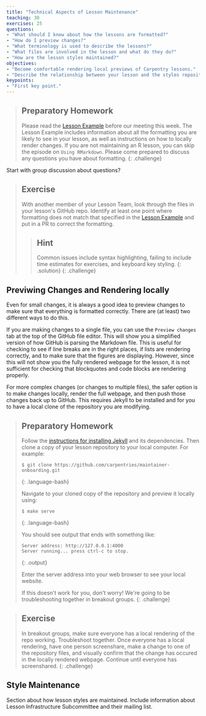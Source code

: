 ```yaml
---
title: "Technical Aspects of Lesson Maintenance"
teaching: 30
exercises: 25
questions:
- "What should I know about how the lessons are formatted?"
- "How do I preview changes?"
- "What terminology is used to describe the lessons?"
- "What files are involved in the lesson and what do they do?"
- "How are the lesson styles maintained?"
objectives:
- "Become comfortable rendering local previews of Carpentry lessons."
- "Describe the relationship between your lesson and the styles repository."
keypoints:
- "First key point."
---
```


> ## Preparatory Homework
> Please read the [Lesson Example](http://swcarpentry.github.io/lesson-example/) before our meeting this week.
> The Lesson Example includes information about all the formatting
> you are likely to see in your lesson, as well as instructions
> on how to locally render changes. If you are not maintaining an
> R lesson, you can skip the episode on `Using RMarkdown`. Please 
> come prepared to discuss any questions you have about formatting.
{: .challenge}

Start with group discussion about questions?

> ## Exercise
> With another member of your Lesson Team, look through the files
> in your lesson's GitHub repo. Identify at least one point where
> formatting does not match that specified in the [Lesson Example](http://swcarpentry.github.io/lesson-example/)
> and put in a PR to correct the formatting.
> > ## Hint
> > Common issues include syntax highlighting,
> > failing to include time estimates for exercises, and keyboard key
> > styling.
> {: .solution}
{: .challenge}

## Previwing Changes and Rendering locally

Even for small changes, it is always a good idea to preview changes
to make sure that everything is formatted correctly. There are 
(at least) two different ways to do this.

If you are making changes to a single file, you can use
the `Preview changes` tab at the top of the GitHub file editor. This
will show you a simplified version of how GitHub is parsing the
Markdown file. This is useful for checking to see if line breaks are
in the right places, if lists are rendering correctly, and
to make sure that the figures are displaying. However, since this
will not show you the fully rendered webpage for the lesson, it is
not sufficient for checking that blockquotes and code blocks are
rendering properly.

For more complex changes (or changes to multiple files), the safer 
option is to make changes locally, render the full webpage, and then
push those changes back up to GitHub. This requires Jekyll to be
installed and for you to have a local clone of the repository you 
are modifying.

> ## Preparatory Homework
> Follow the [instructions for installing Jekyll](http://swcarpentry.github.io/lesson-example/setup#optional-jekyll-setup-for-lesson-development) and its dependencies.
> Then clone a copy of your lesson repository to your local computer. For example: 
> 
> ~~~
> $ git clone https://github.com/carpentries/maintainer-onboarding.git
> ~~~
> {: .language-bash}
> 
> Navigate to your cloned copy of the repository and preview it
> locally using: 
> 
> ~~~
> $ make serve
> ~~~
> {: .language-bash}
> 
> You should see output that ends with something like:
> 
> ~~~
> Server address: http://127.0.0.1:4000
> Server running... press ctrl-c to stop.
> ~~~
> {: .output}
> 
> Enter the server address into your web browser to see your local
> website. 
> 
> If this doesn't work for you, don't worry! We're going to be 
> troubleshooting together in breakout groups.
{: .challenge}

> ## Exercise
> In breakout groups, make sure everyone has a local rendering of the
> repo working. Troubleshoot together. Once everyone has a local 
> rendering, have one person screenshare, make a change to one of the
> repository files, and visually confirm that the change has occured
> in the locally rendered webpage. Continue until everyone has 
> screenshared.
{: .challenge}

## Style Maintenance

Section about how lesson styles are maintained. Include information
about Lesson Infrastructure Subcommittee and their mailing list. 


